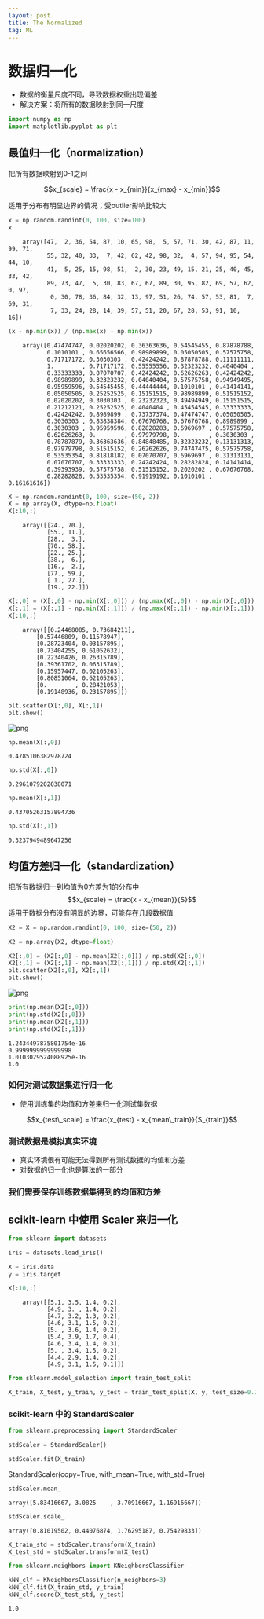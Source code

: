 ```yaml
---
layout: post
title: The Normalized
tag: ML
---
```


# 数据归一化

- 数据的衡量尺度不同，导致数据权重出现偏差
- 解决方案：将所有的数据映射到同一尺度

```python
import numpy as np
import matplotlib.pyplot as plt
```

## 最值归一化（normalization）

把所有数据映射到0-1之间

$$x_{scale} = \frac{x - x_{min}}{x_{max} - x_{min}}$$

适用于分布有明显边界的情况；受outlier影响比较大

```python
x = np.random.randint(0, 100, size=100)
x
```

```terminal
    array([47,  2, 36, 54, 87, 10, 65, 98,  5, 57, 71, 30, 42, 87, 11, 99, 71,
           55, 32, 40, 33,  7, 42, 62, 42, 98, 32,  4, 57, 94, 95, 54, 44, 10,
           41,  5, 25, 15, 98, 51,  2, 30, 23, 49, 15, 21, 25, 40, 45, 33, 42,
           89, 73, 47,  5, 30, 83, 67, 67, 89, 30, 95, 82, 69, 57, 62,  0, 97,
            0, 30, 78, 36, 84, 32, 13, 97, 51, 26, 74, 57, 53, 81,  7, 69, 31,
            7, 33, 24, 28, 14, 39, 57, 51, 20, 67, 28, 53, 91, 10, 16])
```

```python
(x - np.min(x)) / (np.max(x) - np.min(x))
```

```terminal
    array([0.47474747, 0.02020202, 0.36363636, 0.54545455, 0.87878788,
           0.1010101 , 0.65656566, 0.98989899, 0.05050505, 0.57575758,
           0.71717172, 0.3030303 , 0.42424242, 0.87878788, 0.11111111,
           1.        , 0.71717172, 0.55555556, 0.32323232, 0.4040404 ,
           0.33333333, 0.07070707, 0.42424242, 0.62626263, 0.42424242,
           0.98989899, 0.32323232, 0.04040404, 0.57575758, 0.94949495,
           0.95959596, 0.54545455, 0.44444444, 0.1010101 , 0.41414141,
           0.05050505, 0.25252525, 0.15151515, 0.98989899, 0.51515152,
           0.02020202, 0.3030303 , 0.23232323, 0.49494949, 0.15151515,
           0.21212121, 0.25252525, 0.4040404 , 0.45454545, 0.33333333,
           0.42424242, 0.8989899 , 0.73737374, 0.47474747, 0.05050505,
           0.3030303 , 0.83838384, 0.67676768, 0.67676768, 0.8989899 ,
           0.3030303 , 0.95959596, 0.82828283, 0.6969697 , 0.57575758,
           0.62626263, 0.        , 0.97979798, 0.        , 0.3030303 ,
           0.78787879, 0.36363636, 0.84848485, 0.32323232, 0.13131313,
           0.97979798, 0.51515152, 0.26262626, 0.74747475, 0.57575758,
           0.53535354, 0.81818182, 0.07070707, 0.6969697 , 0.31313131,
           0.07070707, 0.33333333, 0.24242424, 0.28282828, 0.14141414,
           0.39393939, 0.57575758, 0.51515152, 0.2020202 , 0.67676768,
           0.28282828, 0.53535354, 0.91919192, 0.1010101 , 0.16161616])
```

```python
X = np.random.randint(0, 100, size=(50, 2))
X = np.array(X, dtype=np.float)
X[:10,:]
```

```terminal
    array([[24., 70.],
           [55., 11.],
           [28.,  3.],
           [70., 58.],
           [22., 25.],
           [38.,  6.],
           [16.,  2.],
           [77., 59.],
           [ 1., 27.],
           [19., 22.]])
```

```python
X[:,0] = (X[:,0] - np.min(X[:,0])) / (np.max(X[:,0]) - np.min(X[:,0]))
X[:,1] = (X[:,1] - np.min(X[:,1])) / (np.max(X[:,1]) - np.min(X[:,1]))
X[:10,:]
```

```terminal
    array([[0.24468085, 0.73684211],
        [0.57446809, 0.11578947],
        [0.28723404, 0.03157895],
        [0.73404255, 0.61052632],
        [0.22340426, 0.26315789],
        [0.39361702, 0.06315789],
        [0.15957447, 0.02105263],
        [0.80851064, 0.62105263],
        [0.        , 0.28421053],
        [0.19148936, 0.23157895]])
```

```python
plt.scatter(X[:,0], X[:,1])
plt.show()
```

![png](../assets/img/kNN/output_8_0.png)

```python
np.mean(X[:,0])
```

```terminal
0.4785106382978724
```

```python
np.std(X[:,0])
```

```terminal
0.2961079202038071
```

```python
np.mean(X[:,1])
```

```terminal
0.43705263157894736
```

```python
np.std(X[:,1])
```

```terminal
0.3237949489647256
```

## 均值方差归一化（standardization）

把所有数据归一到均值为0方差为1的分布中
$$x_{scale} = \frac{x - x_{mean}}{S}$$
适用于数据分布没有明显的边界，可能存在几段数据值

```python
X2 = X = np.random.randint(0, 100, size=(50, 2))
```

```python
X2 = np.array(X2, dtype=float)
```

```python
X2[:,0] = (X2[:,0] - np.mean(X2[:,0])) / np.std(X2[:,0])
X2[:,1] = (X2[:,1] - np.mean(X2[:,1])) / np.std(X2[:,1])
plt.scatter(X2[:,0], X2[:,1])
plt.show()
```

![png](../assets/img/kNN/output_16_0.png)

```python
print(np.mean(X2[:,0]))
print(np.std(X2[:,0]))
print(np.mean(X2[:,1]))
print(np.std(X2[:,1]))
```

```terminal
1.2434497875801754e-16
0.9999999999999998
1.0103029524088925e-16
1.0
```

### 如何对测试数据集进行归一化

- 使用训练集的均值和方差来归一化测试集数据

$$x_{test\_scale} = \frac{x_{test} - x_{mean\_train}}{S_{train}}$$

### 测试数据是模拟真实环境

- 真实环境很有可能无法得到所有测试数据的均值和方差
- 对数据的归一化也是算法的一部分

### 我们需要保存训练数据集得到的均值和方差

## scikit-learn 中使用 Scaler 来归一化

```python
from sklearn import datasets
```

```python
iris = datasets.load_iris()
```

```python
X = iris.data
y = iris.target
```

```python
X[:10,:]
```

```terminal
    array([[5.1, 3.5, 1.4, 0.2],
           [4.9, 3. , 1.4, 0.2],
           [4.7, 3.2, 1.3, 0.2],
           [4.6, 3.1, 1.5, 0.2],
           [5. , 3.6, 1.4, 0.2],
           [5.4, 3.9, 1.7, 0.4],
           [4.6, 3.4, 1.4, 0.3],
           [5. , 3.4, 1.5, 0.2],
           [4.4, 2.9, 1.4, 0.2],
           [4.9, 3.1, 1.5, 0.1]])
```

```python
from sklearn.model_selection import train_test_split

X_train, X_test, y_train, y_test = train_test_split(X, y, test_size=0.2, random_state=666)
```

### scikit-learn 中的 StandardScaler

```python
from sklearn.preprocessing import StandardScaler
```

```python
stdScaler = StandardScaler()
```

```python
stdScaler.fit(X_train)
```

StandardScaler(copy=True, with_mean=True, with_std=True)

```python
stdScaler.mean_
```

```terminal
array([5.83416667, 3.0825    , 3.70916667, 1.16916667])
```

```python
stdScaler.scale_
```

```terminal
array([0.81019502, 0.44076874, 1.76295187, 0.75429833])
```

```python
X_train_std = stdScaler.transform(X_train)
X_test_std = stdScaler.transform(X_test)
```

```python
from sklearn.neighbors import KNeighborsClassifier
```

```python
kNN_clf = KNeighborsClassifier(n_neighbors=3)
kNN_clf.fit(X_train_std, y_train)
kNN_clf.score(X_test_std, y_test)
```

```terminal
1.0
```

